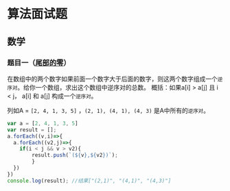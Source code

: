 # 算法面试题



## 数学

### 题目一（[尾部的零](https://link.zhihu.com/?target=http%3A//www.lintcode.com/en/problem/reverse-pairs/)）

在数组中的两个数字如果前面一个数字大于后面的数字，则这两个数字组成一个`逆序对`。给你一个数组，求出这个数组中逆序对的总数。 概括：如果a[i] > a[j] 且 i < j， a[i] 和 a[j] 构成一个`逆序对`。

列如A = `[2, 4, 1, 3, 5]` ，`(2, 1), (4, 1), (4, 3)` 是A中所有的`逆序对`。

```js
var a = [2, 4, 1, 3, 5]
var result = [];
a.forEach((v,i)=>{
  a.forEach((v2,j)=>{
    if(i < j && v > v2){
	  	result.push(`(${v},${v2})`);
		}
  })
})
console.log(result); //结果["(2,1)", "(4,1)", "(4,3)"]
```

